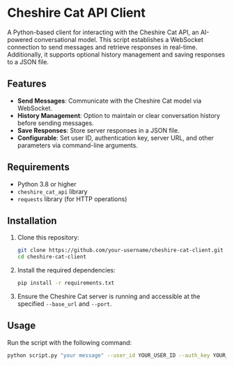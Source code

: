 # Cheshire Cat API Client

A Python-based client for interacting with the Cheshire Cat API, an AI-powered conversational model. This script establishes a WebSocket connection to send messages and retrieve responses in real-time. Additionally, it supports optional history management and saving responses to a JSON file.

## Features

- **Send Messages**: Communicate with the Cheshire Cat model via WebSocket.
- **History Management**: Option to maintain or clear conversation history before sending messages.
- **Save Responses**: Store server responses in a JSON file.
- **Configurable**: Set user ID, authentication key, server URL, and other parameters via command-line arguments.

## Requirements

- Python 3.8 or higher
- `cheshire_cat_api` library
- `requests` library (for HTTP operations)

## Installation

1. Clone this repository:
    ```bash
    git clone https://github.com/your-username/cheshire-cat-client.git
    cd cheshire-cat-client
    ```

2. Install the required dependencies:
    ```bash
    pip install -r requirements.txt
    ```

3. Ensure the Cheshire Cat server is running and accessible at the specified `--base_url` and `--port`.

## Usage

Run the script with the following command:
```bash
python script.py "your message" --user_id YOUR_USER_ID --auth_key YOUR_AUTH_KEY [OPTIONS]
